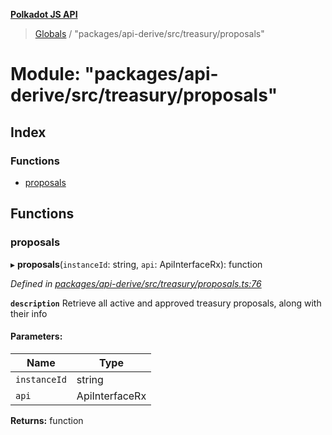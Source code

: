 **[Polkadot JS API](../README.md)**

> [Globals](../globals.md) / "packages/api-derive/src/treasury/proposals"

# Module: "packages/api-derive/src/treasury/proposals"

## Index

### Functions

* [proposals](_packages_api_derive_src_treasury_proposals_.md#proposals)

## Functions

### proposals

▸ **proposals**(`instanceId`: string, `api`: ApiInterfaceRx): function

*Defined in [packages/api-derive/src/treasury/proposals.ts:76](https://github.com/polkadot-js/api/blob/f778bf32e/packages/api-derive/src/treasury/proposals.ts#L76)*

**`description`** Retrieve all active and approved treasury proposals, along with their info

#### Parameters:

Name | Type |
------ | ------ |
`instanceId` | string |
`api` | ApiInterfaceRx |

**Returns:** function
